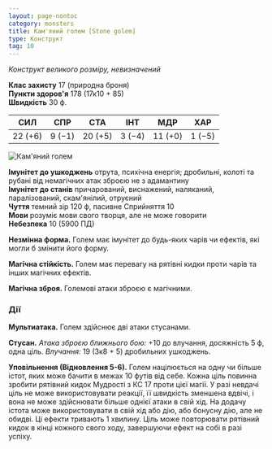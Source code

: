 ```yaml
---
layout: page-nontoc
category: monsters
title: Кам'яний голем [Stone golem]
type: Конструкт
tag: 10
---
```


_Конструкт великого розміру, невизначений_

**Клас захисту** 17 (природна броня)    
**Пункти здоров'я** 178 (17к10 + 85)    
**Швидкість** 30 ф.

| СИЛ     | СПР    | СТА     | ІНТ    | МДР     | ХАР    |
| ------- | ------ | ------- | ------ | ------- | ------ |
| 22 (+6) | 9 (−1) | 20 (+5) | 3 (−4) | 11 (+0) | 1 (−5) |

![Кам'яний голем](https://www.dndbeyond.com/avatars/thumbnails/30783/984/1000/1000/638062025138800879.png)

**Імунітет до ушкоджень** отрута, психічна енергія; дробильні, колоті та рубані від немагічних атак зброєю не з адамантину    
**Імунітет до станів** причарований, виснажений, наляканий, паралізований, скам'янілий, отруєний    
**Чуття** темний зір 120 ф, пасивне Сприйняття 10    
**Мови** розуміє мови свого творця, але не може говорити    
**Небезпека** 10 (5900 ПД)

**Незмінна форма.** Голем має імунітет до будь-яких чарів чи ефектів, які могли б змінити його форму.    

**Магічна стійкість.** Голем має перевагу на рятівні кидки проти чарів та інших магічних ефектів.    

**Магічна зброя.** Големові атаки зброєю є магічними.

### Дії
**Мультиатака.** Голем здійснює дві атаки стусанами.    

**Стусан.** _Атака зброєю ближнього бою:_ +10 до влучання, досяжність 5 ф, одна ціль. _Влучання:_ 19 (3к8 + 5) дробильних ушкоджень.    

**Уповільнення  (Відновлення 5-6).** Голем націлюється на одну чи більше істот, яких може бачити в межах 10 футів від себе. Кожна ціль повинна зробити рятівний кидок Мудрості з КС 17 проти цієї магії. У разі невдачі ціль не може використовувати реакції, її швидкість зменшена вдвічі, і вона не може здійснювати більше однієї атаки в свій хід. На додачу істота може використовувати в свій хід або дію, або бонусну дію, але не обидві. Ці ефекти тривають 1 хвилину. Ціль може повторювати рятівний кидок в кінці кожного свого ходу, завершуючи ефект на собі в разі успіху.
